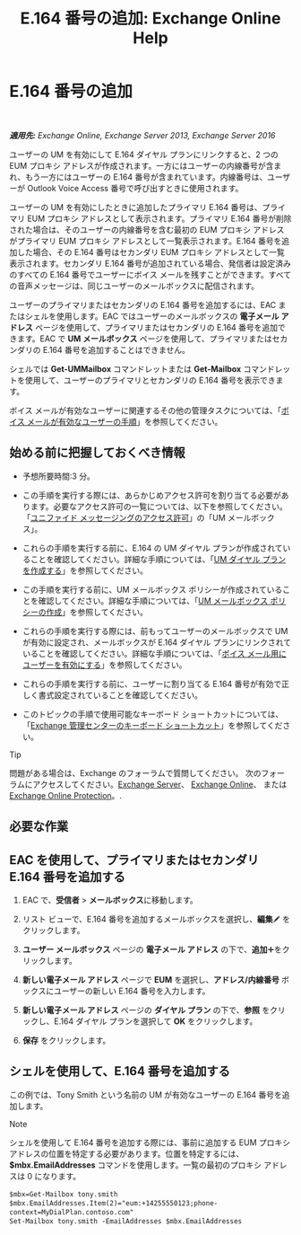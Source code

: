 ﻿---
title: 'E.164 番号の追加: Exchange Online Help'
TOCTitle: E.164 番号の追加
ms:assetid: fab86207-be03-40ef-9fea-045a50f3d122
ms:mtpsurl: https://technet.microsoft.com/ja-jp/library/JJ662762(v=EXCHG.150)
ms:contentKeyID: 50555902
ms.date: 05/22/2018
mtps_version: v=EXCHG.150
ms.translationtype: HT
---

# E.164 番号の追加

 

_**適用先:** Exchange Online, Exchange Server 2013, Exchange Server 2016_

ユーザーの UM を有効にして E.164 ダイヤル プランにリンクすると、2 つの EUM プロキシ アドレスが作成されます。一方にはユーザーの内線番号が含まれ、もう一方にはユーザーの E.164 番号が含まれています。内線番号は、ユーザーが Outlook Voice Access 番号で呼び出すときに使用されます。

ユーザーの UM を有効にしたときに追加したプライマリ E.164 番号は、プライマリ EUM プロキシ アドレスとして表示されます。プライマリ E.164 番号が削除された場合は、そのユーザーの内線番号を含む最初の EUM プロキシ アドレスがプライマリ EUM プロキシ アドレスとして一覧表示されます。E.164 番号を追加した場合、その E.164 番号はセカンダリ EUM プロキシ アドレスとして一覧表示されます。セカンダリ E.164 番号が追加されている場合、発信者は設定済みのすべての E.164 番号でユーザーにボイス メールを残すことができます。すべての音声メッセージは、同じユーザーのメールボックスに配信されます。

ユーザーのプライマリまたはセカンダリの E.164 番号を追加するには、EAC またはシェルを使用します。EAC ではユーザーのメールボックスの <strong>電子メール アドレス</strong> ページを使用して、プライマリまたはセカンダリの E.164 番号を追加できます。EAC で <strong>UM メールボックス</strong> ページを使用して、プライマリまたはセカンダリの E.164 番号を追加することはできません。

シェルでは **Get-UMMailbox** コマンドレットまたは **Get-Mailbox** コマンドレットを使用して、ユーザーのプライマリとセカンダリの E.164 番号を表示できます。

ボイス メールが有効なユーザーに関連するその他の管理タスクについては、「[ボイス メールが有効なユーザーの手順](voice-mail-enabled-user-procedures-exchange-2013-help.md)」を参照してください。

## 始める前に把握しておくべき情報

  - 予想所要時間:3 分。

  - この手順を実行する際には、あらかじめアクセス許可を割り当てる必要があります。必要なアクセス許可の一覧については、以下を参照してください。「[ユニファイド メッセージングのアクセス許可](unified-messaging-permissions-exchange-2013-help.md)」の「UM メールボックス」。

  - これらの手順を実行する前に、E.164 の UM ダイヤル プランが作成されていることを確認してください。詳細な手順については、「[UM ダイヤル プランを作成する](https://docs.microsoft.com/ja-jp/exchange/voice-mail-unified-messaging/connect-voice-mail-system/create-um-dial-plan)」を参照してください。

  - この手順を実行する前に、UM メールボックス ポリシーが作成されていることを確認してください。詳細な手順については、「[UM メールボックス ポリシーの作成](https://docs.microsoft.com/ja-jp/exchange/voice-mail-unified-messaging/set-up-voice-mail/create-um-mailbox-policy)」を参照してください。

  - これらの手順を実行する際には、前もってユーザーのメールボックスで UM が有効に設定され、メールボックスが E.164 ダイヤル プランにリンクされていることを確認してください。詳細な手順については、「[ボイス メール用にユーザーを有効にする](https://docs.microsoft.com/ja-jp/exchange/voice-mail-unified-messaging/set-up-voice-mail/enable-a-user-for-voice-mail)」を参照してください。

  - これらの手順を実行する前に、ユーザーに割り当てる E.164 番号が有効で正しく書式設定されていることを確認してください。

  - このトピックの手順で使用可能なキーボード ショートカットについては、「[Exchange 管理センターのキーボード ショートカット](keyboard-shortcuts-in-the-exchange-admin-center-exchange-online-protection-help.md)」を参照してください。


> [!TIP]
> 問題がある場合は、Exchange のフォーラムで質問してください。 次のフォーラムにアクセスしてください。<A href="https://go.microsoft.com/fwlink/p/?linkid=60612">Exchange Server</A>、 <A href="https://go.microsoft.com/fwlink/p/?linkid=267542">Exchange Online</A>、 または <A href="https://go.microsoft.com/fwlink/p/?linkid=285351">Exchange Online Protection</A>。.



## 必要な作業

## EAC を使用して、プライマリまたはセカンダリ E.164 番号を追加する

1.  EAC で、<strong>受信者</strong> \> <strong>メールボックス</strong>に移動します。

2.  リスト ビューで、E.164 番号を追加するメールボックスを選択し、<strong>編集</strong>![編集アイコン](images/Bb124582.6f53ccb2-1f13-4c02-bea0-30690e6ea71d(EXCHG.150).gif "編集アイコン") をクリックします。

3.  <strong>ユーザー メールボックス</strong> ページの <strong>電子メール アドレス</strong> の下で、<strong>追加</strong>![\[追加\] アイコン](images/JJ218640.c1e75329-d6d7-4073-a27d-498590bbb558(EXCHG.150).gif "[追加] アイコン")をクリックします。

4.  <strong>新しい電子メール アドレス</strong> ページで <strong>EUM</strong> を選択し、<strong>アドレス/内線番号</strong> ボックスにユーザーの新しい E.164 番号を入力します。

5.  <strong>新しい電子メール アドレス</strong> ページの <strong>ダイヤル プラン</strong> の下で、<strong>参照</strong> をクリックし、E.164 ダイヤル プランを選択して <strong>OK</strong> をクリックします。

6.  <strong>保存</strong> をクリックします。

## シェルを使用して、E.164 番号を追加する

この例では、Tony Smith という名前の UM が有効なユーザーの E.164 番号を追加します。


> [!NOTE]
> シェルを使用して E.164 番号を追加する際には、事前に追加する EUM プロキシ アドレスの位置を特定する必要があります。位置を特定するには、<STRONG>$mbx.EmailAddresses</STRONG> コマンドを使用します。一覧の最初のプロキシ アドレスは 0 になります。



    $mbx=Get-Mailbox tony.smith
    $mbx.EmailAddresses.Item(2)="eum:+14255550123;phone-context=MyDialPlan.contoso.com"
    Set-Mailbox tony.smith -EmailAddresses $mbx.EmailAddresses

